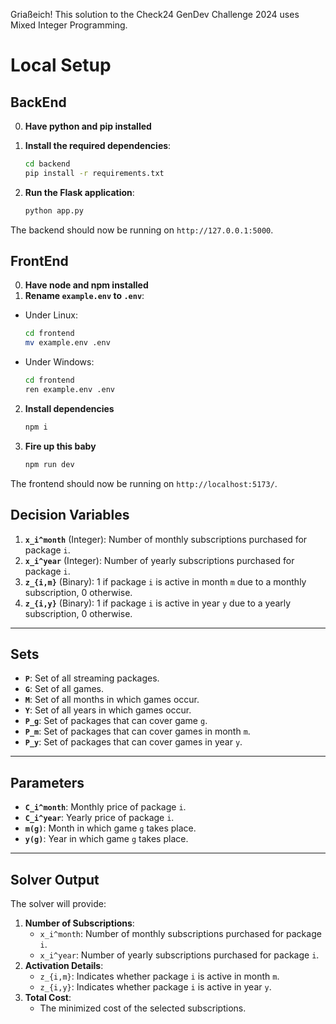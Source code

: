 Griaßeich! This solution to the Check24 GenDev Challenge 2024 uses Mixed Integer Programming.

# Local Setup
## BackEnd

0. **Have python and pip installed**

1. **Install the required dependencies**:

    ```sh
    cd backend
    pip install -r requirements.txt
    ```

2. **Run the Flask application**:
    ```sh
    python app.py
    ```

The backend should now be running on `http://127.0.0.1:5000`.

## FrontEnd
0. **Have node and npm installed**
1. **Rename `example.env` to `.env`**:

- Under Linux:
   ```sh
   cd frontend
   mv example.env .env
   ```
- Under Windows:
   ```sh
   cd frontend
   ren example.env .env
   ```
2. **Install dependencies**
   ```sh
   npm i
   ```
3. **Fire up this baby**
   ```sh
   npm run dev
   ```

The frontend should now be running on `http://localhost:5173/`.


## Decision Variables
1. **`x_i^month`** (Integer): Number of monthly subscriptions purchased for package `i`.  
2. **`x_i^year`** (Integer): Number of yearly subscriptions purchased for package `i`.  
3. **`z_{i,m}`** (Binary): 1 if package `i` is active in month `m` due to a monthly subscription, 0 otherwise.  
4. **`z_{i,y}`** (Binary): 1 if package `i` is active in year `y` due to a yearly subscription, 0 otherwise.

---

## Sets
- **`P`**: Set of all streaming packages.  
- **`G`**: Set of all games.  
- **`M`**: Set of all months in which games occur.  
- **`Y`**: Set of all years in which games occur.  
- **`P_g`**: Set of packages that can cover game `g`.  
- **`P_m`**: Set of packages that can cover games in month `m`.  
- **`P_y`**: Set of packages that can cover games in year `y`.

---

## Parameters
- **`C_i^month`**: Monthly price of package `i`.  
- **`C_i^year`**: Yearly price of package `i`.  
- **`m(g)`**: Month in which game `g` takes place.  
- **`y(g)`**: Year in which game `g` takes place.

---

## Solver Output
The solver will provide:
1. **Number of Subscriptions**:
   - `x_i^month`: Number of monthly subscriptions purchased for package `i`.
   - `x_i^year`: Number of yearly subscriptions purchased for package `i`.
2. **Activation Details**:
   - `z_{i,m}`: Indicates whether package `i` is active in month `m`.
   - `z_{i,y}`: Indicates whether package `i` is active in year `y`.
3. **Total Cost**:
   - The minimized cost of the selected subscriptions.
